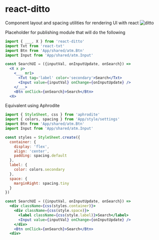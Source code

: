 # react-ditto
Component layout and spacing utilities for rendering UI with react
![ditto](http://pokemonleedle.weebly.com/uploads/2/7/9/5/27952027/3465339_orig.gif)

Placeholder for publishing module that will do the following

```jsx
import { ___, X } from 'react-ditto'
import Txt from 'react-txt'
import Btn from 'App/shared/atm.Btn'
import Input from 'App/shared/atm.Input'

const SearchUI = ({inputVal, onInputUpdate, onSearch}) =>
  <X x p>
    <___ mr1>
      <Txt tag='label' color='secondary'>Search</Txt>
      <Input value={inputVal} onChange={onInputUpdate} />
    </___>
    <Btn onClick={onSearch}>Search</Btn>
  <X>
```

Equivalent using Aphrodite

```jsx
import { StyleSheet, css } from 'aphrodite'
import { colors, spacing } from 'App/style/settings'
import Btn from 'App/shared/atm.Btn'
import Input from 'App/shared/atm.Input'

const styles = StyleSheet.create({
  container: {
    display: 'flex',
    align: 'center',
    padding: spacing.default
  },
  label: {
    color: colors.secondary
  },
  space: {
    marginRight: spacing.tiny
  }
})

const SearchUI = ({inputVal, onInputUpdate, onSearch}) =>
  <div className={css(styles.container)}>
    <div className={css(style.space)}>
      <label className={css(style.label)}>Search</label>
      <Input value={inputVal} onChange={onInputUpdate} />
    </div>
    <Btn onClick={onSearch}>Search</Btn>
  <div>
```
